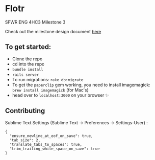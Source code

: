 # Flotr
SFWR ENG 4HC3 Milestone 3

Check out the milestone design document [here](https://drive.google.com/file/d/0BwWXFCnjmTYyMlk5R2xLY2NnM00/view?usp=sharing)

## To get started:
* Clone the repo
* cd into the repo
* `bundle install`
* `rails server`
* To run migrations: `rake db:migrate`
* To get the `paperclip` gem working, you need to install imagemagick: `brew install imagemagick` (for Mac's)
* head over to `localhost:3000` on your browser ✨

## Contributing

Sublime Text Settings (Sublime Text -> Preferences -> Settings-User) :
```
{
  "ensure_newline_at_eof_on_save": true,
  "tab_size": 2,
  "translate_tabs_to_spaces": true,
  "trim_trailing_white_space_on_save": true
}
```

